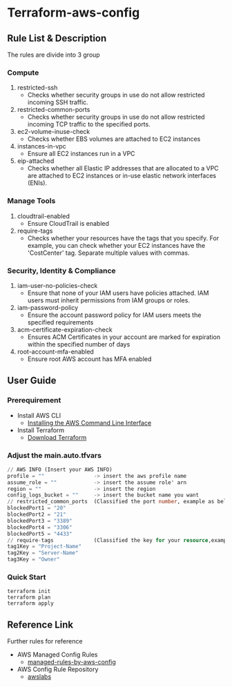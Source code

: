 Terraform-aws-config
======================
Rule List & Description
--------------------------
The rules are divide into 3 group
### Compute
1. restricted-ssh
     - Checks whether security groups in use do not allow restricted incoming SSH traffic.
2. restricted-common-ports
     - Checks whether security groups in use  do not allow restricted incoming TCP traffic to the specified ports.
3. ec2-volume-inuse-check
     - Checks whether EBS volumes are attached to EC2 instances
4. instances-in-vpc
     - Ensure all EC2 instances run in a VPC
5. eip-attached
     - Checks whether all Elastic IP addresses that are allocated to a VPC are attached to EC2 instances or in-use elastic network interfaces (ENIs).
### Manage Tools
1. cloudtrail-enabled
     - Ensure CloudTrail is enabled
2. require-tags
     - Checks whether your resources have the tags that you specify. For example, you can check whether your EC2 instances have the 'CostCenter' tag. Separate multiple values with commas.
### Security, Identity & Compliance
1. iam-user-no-policies-check
     - Ensure that none of your IAM users have policies attached. IAM users must inherit permissions from IAM groups or roles.
2. iam-password-policy
     - Ensure the account password policy for IAM users meets the specified requirements
3. acm-certificate-expiration-check
     - Ensures ACM Certificates in your account are marked for expiration within the specified number of days
4. root-account-mfa-enabled
     - Ensure root AWS account has MFA enabled

User Guide
----------
### Prerequirement
   - Install AWS CLI
      - [Installing the AWS Command Line Interface](https://docs.aws.amazon.com/zh_tw/cli/latest/userguide/installing.html)
   - Install Terraform
     - [Download Terraform](https://www.terraform.io/downloads.html)
### Adjust the main.auto.tfvars
``` main.auto.tfvars
// AWS INFO (Insert your AWS INFO)
profile = ""                -> insert the aws profile name
assume_role = ""            -> insert the assume role' arn
region = ""                 -> insert the region
config_logs_bucket = ""     -> insert the bucket name you want
// restricted_common_ports  (Classified the port number, example as below)
blockedPort1 = "20"
blockedPort2 = "21"
blockedPort3 = "3389"
blockedPort4 = "3306"
blockedPort5 = "4433"
// require-tags             (Classified the key for your resource,example as below)
tag1Key = "Project-Name"
tag2Key = "Server-Name"
tag3Key = "Owner"
```
### Quick Start
``` initial
terraform init
terraform plan
terraform apply
``` 

Reference Link
--------------
 Further rules for reference
 - AWS Managed Config Rules
     - [managed-rules-by-aws-config](https://docs.aws.amazon.com/config/latest/developerguide/managed-rules-by-aws-config.html)
 - AWS Config Rule Repository
     - [awslabs](https://github.com/awslabs/aws-config-rules)